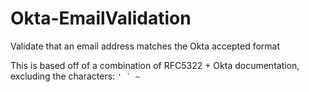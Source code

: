 # Okta-EmailValidation
Validate that an email address matches the Okta accepted format

This is based off of a combination of RFC5322 + Okta documentation, excluding the characters: ``' ` ~``